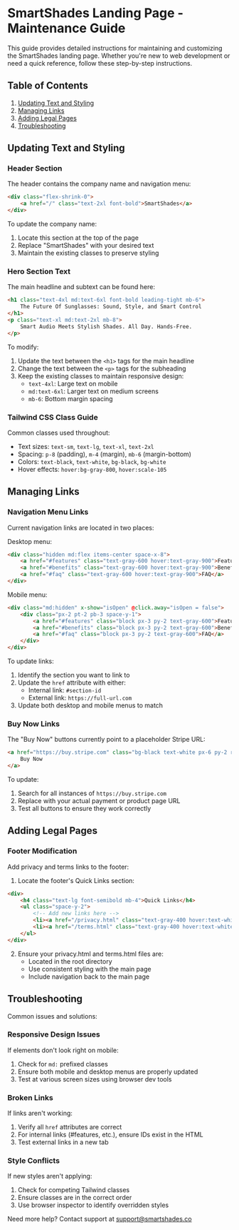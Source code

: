 # SmartShades Landing Page - Maintenance Guide

This guide provides detailed instructions for maintaining and customizing the SmartShades landing page. Whether you're new to web development or need a quick reference, follow these step-by-step instructions.

## Table of Contents
1. [Updating Text and Styling](#updating-text-and-styling)
2. [Managing Links](#managing-links)
3. [Adding Legal Pages](#adding-legal-pages)
4. [Troubleshooting](#troubleshooting)

## Updating Text and Styling

### Header Section
The header contains the company name and navigation menu:

```html
<div class="flex-shrink-0">
    <a href="/" class="text-2xl font-bold">SmartShades</a>
</div>
```

To update the company name:
1. Locate this section at the top of the page
2. Replace "SmartShades" with your desired text
3. Maintain the existing classes to preserve styling

### Hero Section Text
The main headline and subtext can be found here:

```html
<h1 class="text-4xl md:text-6xl font-bold leading-tight mb-6">
    The Future Of Sunglasses: Sound, Style, and Smart Control
</h1>
<p class="text-xl md:text-2xl mb-8">
    Smart Audio Meets Stylish Shades. All Day. Hands-Free.
</p>
```

To modify:
1. Update the text between the `<h1>` tags for the main headline
2. Change the text between the `<p>` tags for the subheading
3. Keep the existing classes to maintain responsive design:
   - `text-4xl`: Large text on mobile
   - `md:text-6xl`: Larger text on medium screens
   - `mb-6`: Bottom margin spacing

### Tailwind CSS Class Guide
Common classes used throughout:
- Text sizes: `text-sm`, `text-lg`, `text-xl`, `text-2xl`
- Spacing: `p-8` (padding), `m-4` (margin), `mb-6` (margin-bottom)
- Colors: `text-black`, `text-white`, `bg-black`, `bg-white`
- Hover effects: `hover:bg-gray-800`, `hover:scale-105`

## Managing Links

### Navigation Menu Links
Current navigation links are located in two places:

Desktop menu:
```html
<div class="hidden md:flex items-center space-x-8">
    <a href="#features" class="text-gray-600 hover:text-gray-900">Features</a>
    <a href="#benefits" class="text-gray-600 hover:text-gray-900">Benefits</a>
    <a href="#faq" class="text-gray-600 hover:text-gray-900">FAQ</a>
</div>
```

Mobile menu:
```html
<div class="md:hidden" x-show="isOpen" @click.away="isOpen = false">
    <div class="px-2 pt-2 pb-3 space-y-1">
        <a href="#features" class="block px-3 py-2 text-gray-600">Features</a>
        <a href="#benefits" class="block px-3 py-2 text-gray-600">Benefits</a>
        <a href="#faq" class="block px-3 py-2 text-gray-600">FAQ</a>
    </div>
</div>
```

To update links:
1. Identify the section you want to link to
2. Update the `href` attribute with either:
   - Internal link: `#section-id`
   - External link: `https://full-url.com`
3. Update both desktop and mobile menus to match

### Buy Now Links
The "Buy Now" buttons currently point to a placeholder Stripe URL:
```html
<a href="https://buy.stripe.com" class="bg-black text-white px-6 py-2 rounded-full">
    Buy Now
</a>
```

To update:
1. Search for all instances of `https://buy.stripe.com`
2. Replace with your actual payment or product page URL
3. Test all buttons to ensure they work correctly

## Adding Legal Pages

### Footer Modification
Add privacy and terms links to the footer:

1. Locate the footer's Quick Links section:
```html
<div>
    <h4 class="text-lg font-semibold mb-4">Quick Links</h4>
    <ul class="space-y-2">
        <!-- Add new links here -->
        <li><a href="/privacy.html" class="text-gray-400 hover:text-white transition-colors">Privacy Policy</a></li>
        <li><a href="/terms.html" class="text-gray-400 hover:text-white transition-colors">Terms of Service</a></li>
    </ul>
</div>
```

2. Ensure your privacy.html and terms.html files are:
   - Located in the root directory
   - Use consistent styling with the main page
   - Include navigation back to the main page

## Troubleshooting

Common issues and solutions:

### Responsive Design Issues
If elements don't look right on mobile:
1. Check for `md:` prefixed classes
2. Ensure both mobile and desktop menus are properly updated
3. Test at various screen sizes using browser dev tools

### Broken Links
If links aren't working:
1. Verify all `href` attributes are correct
2. For internal links (#features, etc.), ensure IDs exist in the HTML
3. Test external links in a new tab

### Style Conflicts
If new styles aren't applying:
1. Check for competing Tailwind classes
2. Ensure classes are in the correct order
3. Use browser inspector to identify overridden styles

Need more help? Contact support at [support@smartshades.co](mailto:support@smartshades.co)